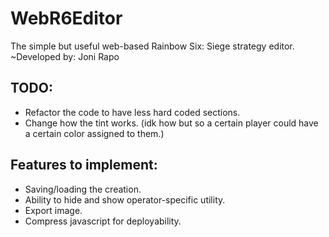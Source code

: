 # WebR6Editor
The simple but useful web-based Rainbow Six: Siege strategy editor.
~Developed by: Joni Rapo

## TODO:
- Refactor the code to have less hard coded sections.
- Change how the tint works. (idk how but so a certain player
  could have a certain color assigned to them.)

## Features to implement:
- Saving/loading the creation.
- Ability to hide and show operator-specific utility.
- Export image.
- Compress javascript for deployability.
